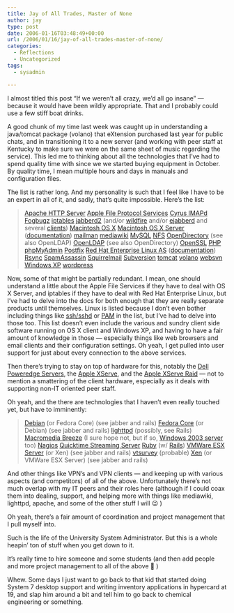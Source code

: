 ```yaml
---
title: Jay of All Trades, Master of None
author: jay
type: post
date: 2006-01-16T03:48:49+00:00
url: /2006/01/16/jay-of-all-trades-master-of-none/
categories:
  - Reflections
  - Uncategorized
tags:
  - sysadmin

---
```

I almost titled this post “If we weren’t all crazy, we’d all go insane” — because it would have been wildly appropriate. That and I probably could use a few stiff boat drinks.

A good chunk of my time last week was caught up in understanding a java/tomcat package (volano) that eXtension purchased last year for public chats, and in transitioning it to a new server (and working with peer staff at Kentucky to make sure we were on the same sheet of music regarding the service). This led me to thinking about all the technologies that I’ve had to spend quality time with since we we started buying equipment in October. By quality time, I mean multiple hours and days in manuals and configuration files.

The list is rather long. And my personality is such that I feel like I have to be an expert in all of it, and sadly, that’s quite impossible. Here’s the list:

> [Apache HTTP Server][1] [Apple File Protocol Services][2] [Cyrus IMAPd][3] [Fogbugz][4] [iptables][5] [jabberd2][6] (and/or [wildfire][7] and/or [ejabberd][8] and several [clients][9]) [Macintosh OS X][10] [Macintosh OS X Server][11] ([documentation][12]) [mailman][13] [mediawiki][14] [MySQL][15] [NFS][16] [OpenDirectory][17] (see also OpenLDAP) [OpenLDAP][18] (see also OpenDirectory) [OpenSSL][19] [PHP][20] [phpMyAdmin][21] [Postfix][22] [Red Hat Enterprise Linux AS][23] ([documentation][24]) [Rsync][25] [SpamAssassin][26] [Squirrelmail][27] [Subversion][28] [tomcat][29] [volano][30] [websvn][31] [Windows XP][32] [wordpress][33]

Now, some of that might be partially redundant. I mean, one should understand a little about the Apple File Services if they have to deal with OS X Server, and iptables if they have to deal with Red Hat Enterprise Linux, but I’ve had to delve into the docs for both enough that they are really separate products until themselves. Linux is listed because I don’t even bother including things like [ssh/sshd][34] or [PAM][35] in the list, but I’ve had to delve into those too. This list doesn’t even include the various and sundry client side software running on OS X client and Windows XP, and having to have a fair amount of knowledge in those — especially things like web browsers and email clients and their configuration settings. Oh yeah, I get pulled into user support for just about every connection to the above services.

Then there’s trying to stay on top of hardware for this, notably the [Dell Poweredge Servers][36], the [Apple XServe][37], and the [Apple XServe Raid][38] — not to mention a smattering of the client hardware, especially as it deals with supporting non-IT oriented peer staff.

Oh yeah, and the there are technologies that I haven’t even really touched yet, but have to imminently:

> [Debian][39] (or Fedora Core) (see jabber and rails) [Fedora Core][40] (or Debian) (see jabber and rails) [lighttpd][41] (possibly, see Rails) [Macromedia Breeze][42] (I sure hope not, but if so, [Windows 2003 server][43] too) [Nagios][44] [Quicktime Streaming Server][45] [Ruby][46] (w/ [Rails][47]) [VMWare ESX Server][48] (or Xen) (see jabber and rails) [vtsurvey][49] (probable) [Xen][50] (or VMWare ESX Server) (see jabber and rails)

And other things like VPN’s and VPN clients — and keeping up with various aspects (and competitors) of all of the above. Unfortunately there’s not much overlap with my IT peers and their roles here (although if I could coax them into dealing, support, and helping more with things like mediawiki, lighttpd, apache, and some of the other stuff I will 😉 )

Oh yeah, there’s a fair amount of coordination and project management that I pull myself into.

Such is the life of the University System Administrator. But this is a whole heapin’ ton of stuff when you get down to it.

It’s really time to hire someone and some students (and then add people and more project management to all of the above 🙂 )

Whew. Some days I just want to go back to that kid that started doing System 7 desktop support and writing inventory applications in hypercard at 19, and slap him around a bit and tell him to go back to chemical engineering or something.

 [1]: http://httpd.apache.org/
 [2]: http://images.apple.com/server/pdfs/File_Services_v10.4.pdf
 [3]: http://asg.web.cmu.edu/cyrus/imapd/
 [4]: http://www.fogcreek.com/FogBugz/
 [5]: http://www.netfilter.org/
 [6]: http://jabberd.jabberstudio.org/2/
 [7]: http://www.jivesoftware.org/wildfire/
 [8]: http://ejabberd.jabber.ru/
 [9]: http://www.jabber.org/software/clients.shtml
 [10]: http://www.apple.com/macosx/
 [11]: http://www.apple.com/server/macosx/
 [12]: http://www.apple.com/server/documentation/
 [13]: http://www.gnu.org/software/mailman/
 [14]: http://www.mediawiki.org/wiki/MediaWiki
 [15]: http://dev.mysql.com/
 [16]: http://nfs.sourceforge.net/
 [17]: http://images.apple.com/server/pdfs/Open_Directory_v10.4.pdf
 [18]: http://www.openldap.org/
 [19]: http://www.openssl.org/
 [20]: http://www.php.net/
 [21]: http://www.phpmyadmin.net/home_page/index.php
 [22]: http://www.postfix.org
 [23]: http://www.redhat.com/en_us/USA/rhel/details/servers/
 [24]: http://www.redhat.com/docs/manuals/enterprise/
 [25]: http://samba.anu.edu.au/rsync/
 [26]: http://spamassassin.apache.org/
 [27]: http://www.squirrelmail.org/
 [28]: http://subversion.tigris.org/
 [29]: http://tomcat.apache.org/
 [30]: http://www.volano.com/
 [31]: http://websvn.tigris.org/
 [32]: http://www.microsoft.com/windowsxp/default.mspx
 [33]: http://wordpress.org/
 [34]: http://www.openssh.com/
 [35]: http://www.kernel.org/pub/linux/libs/pam/
 [36]: http://www1.us.dell.com/content/products/category.aspx/servers
 [37]: http://www.apple.com/xserve/
 [38]: http://www.apple.com/xserve/raid/
 [39]: http://www.debian.org/
 [40]: http://fedora.redhat.com/
 [41]: http://www.lighttpd.net/
 [42]: http://www.macromedia.com/software/breeze/
 [43]: http://www.microsoft.com/windowsserver2003/default.mspx
 [44]: http://www.nagios.org/
 [45]: http://www.apple.com/quicktime/streamingserver/
 [46]: http://www.ruby-lang.org/en/
 [47]: http://www.rubyonrails.org/
 [48]: http://www.vmware.com/products/esx/
 [49]: http://vtsurvey.sourceforge.net/
 [50]: http://www.xensource.com/